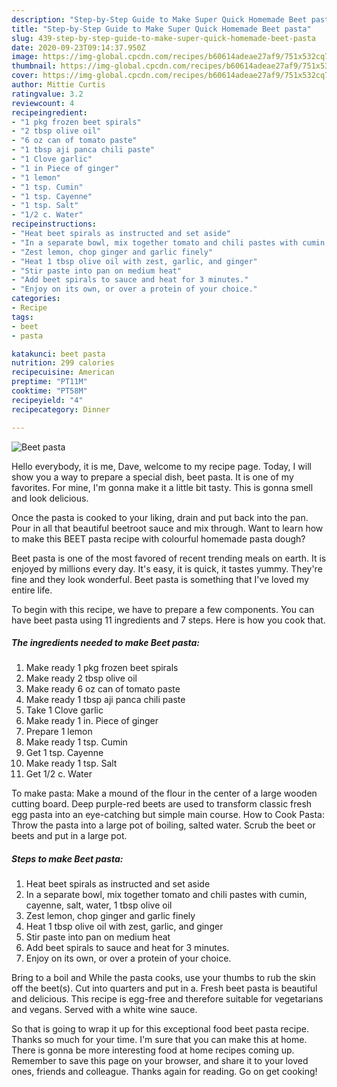 ```yaml
---
description: "Step-by-Step Guide to Make Super Quick Homemade Beet pasta"
title: "Step-by-Step Guide to Make Super Quick Homemade Beet pasta"
slug: 439-step-by-step-guide-to-make-super-quick-homemade-beet-pasta
date: 2020-09-23T09:14:37.950Z
image: https://img-global.cpcdn.com/recipes/b60614adeae27af9/751x532cq70/beet-pasta-recipe-main-photo.jpg
thumbnail: https://img-global.cpcdn.com/recipes/b60614adeae27af9/751x532cq70/beet-pasta-recipe-main-photo.jpg
cover: https://img-global.cpcdn.com/recipes/b60614adeae27af9/751x532cq70/beet-pasta-recipe-main-photo.jpg
author: Mittie Curtis
ratingvalue: 3.2
reviewcount: 4
recipeingredient:
- "1 pkg frozen beet spirals"
- "2 tbsp olive oil"
- "6 oz can of tomato paste"
- "1 tbsp aji panca chili paste"
- "1 Clove garlic"
- "1 in Piece of ginger"
- "1 lemon"
- "1 tsp. Cumin"
- "1 tsp. Cayenne"
- "1 tsp. Salt"
- "1/2 c. Water"
recipeinstructions:
- "Heat beet spirals as instructed and set aside"
- "In a separate bowl, mix together tomato and chili pastes with cumin, cayenne, salt, water, 1 tbsp olive oil"
- "Zest lemon, chop ginger and garlic finely"
- "Heat 1 tbsp olive oil with zest, garlic, and ginger"
- "Stir paste into pan on medium heat"
- "Add beet spirals to sauce and heat for 3 minutes."
- "Enjoy on its own, or over a protein of your choice."
categories:
- Recipe
tags:
- beet
- pasta

katakunci: beet pasta 
nutrition: 299 calories
recipecuisine: American
preptime: "PT11M"
cooktime: "PT58M"
recipeyield: "4"
recipecategory: Dinner

---
```



![Beet pasta](https://img-global.cpcdn.com/recipes/b60614adeae27af9/751x532cq70/beet-pasta-recipe-main-photo.jpg)

Hello everybody, it is me, Dave, welcome to my recipe page. Today, I will show you a way to prepare a special dish, beet pasta. It is one of my favorites. For mine, I'm gonna make it a little bit tasty. This is gonna smell and look delicious.

Once the pasta is cooked to your liking, drain and put back into the pan. Pour in all that beautiful beetroot sauce and mix through. Want to learn how to make this BEET pasta recipe with colourful homemade pasta dough?

Beet pasta is one of the most favored of recent trending meals on earth. It is enjoyed by millions every day. It's easy, it is quick, it tastes yummy. They're fine and they look wonderful. Beet pasta is something that I've loved my entire life.


To begin with this recipe, we have to prepare a few components. You can have beet pasta using 11 ingredients and 7 steps. Here is how you cook that.

<!--inarticleads1-->

##### The ingredients needed to make Beet pasta:

1. Make ready 1 pkg frozen beet spirals
1. Make ready 2 tbsp olive oil
1. Make ready 6 oz can of tomato paste
1. Make ready 1 tbsp aji panca chili paste
1. Take 1 Clove garlic
1. Make ready 1 in. Piece of ginger
1. Prepare 1 lemon
1. Make ready 1 tsp. Cumin
1. Get 1 tsp. Cayenne
1. Make ready 1 tsp. Salt
1. Get 1/2 c. Water


To make pasta: Make a mound of the flour in the center of a large wooden cutting board. Deep purple-red beets are used to transform classic fresh egg pasta into an eye-catching but simple main course. How to Cook Pasta: Throw the pasta into a large pot of boiling, salted water. Scrub the beet or beets and put in a large pot. 

<!--inarticleads2-->

##### Steps to make Beet pasta:

1. Heat beet spirals as instructed and set aside
1. In a separate bowl, mix together tomato and chili pastes with cumin, cayenne, salt, water, 1 tbsp olive oil
1. Zest lemon, chop ginger and garlic finely
1. Heat 1 tbsp olive oil with zest, garlic, and ginger
1. Stir paste into pan on medium heat
1. Add beet spirals to sauce and heat for 3 minutes.
1. Enjoy on its own, or over a protein of your choice.


Bring to a boil and While the pasta cooks, use your thumbs to rub the skin off the beet(s). Cut into quarters and put in a. Fresh beet pasta is beautiful and delicious. This recipe is egg-free and therefore suitable for vegetarians and vegans. Served with a white wine sauce. 

So that is going to wrap it up for this exceptional food beet pasta recipe. Thanks so much for your time. I'm sure that you can make this at home. There is gonna be more interesting food at home recipes coming up. Remember to save this page on your browser, and share it to your loved ones, friends and colleague. Thanks again for reading. Go on get cooking!
